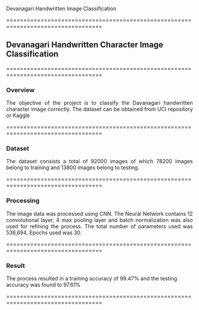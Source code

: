 Devanagari Handwritten Image Classification

==================================================================================

<h2>Devanagari Handwritten Character Image Classification</h2>

==================================================================================

<h3> Overview</h3>

<p ALIGN=JUSTIFY>The objective of the project is to classify the Davanagari handwritten character image correctly. The dataset can be obtained from UCI repository or Kaggle</p>

==================================================================================

<h3>Dataset</h3>

<p ALIGN=JUSTIFY> The dataset consists a total of 92000 images of which 78200 images belong to training and 13800 images belong to testing.</p>

==================================================================================

<h3>Processing</h3>

<p ALIGN=JUSTIFY>The image data was processed using CNN. The Neural Network contains 12 convolutional layer, 4 max pooling layer and batch normalization was also used for refining the process. The total number of parameters used was 536,694, Epochs used was 30.</p>

==================================================================================

<h3>Result</h3>

The  process resulted in a training accuracy of 99.47% and the testing accuracy was found to 97.61%

==================================================================================